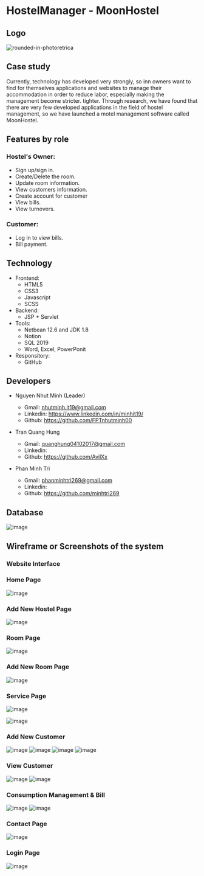 # HostelManager - MoonHostel

## Logo
![rounded-in-photoretrica](https://user-images.githubusercontent.com/90835621/183275730-ebc1415b-53fd-4880-a0f7-2cebd2a8980b.png)


## Case study

Currently, technology has developed very strongly, so inn owners want to find for themselves applications and websites to manage their accommodation in order to reduce labor, especially making the management become stricter. tighter.
Through research, we have found that there are very few developed applications in the field of hostel management, so we have launched a motel management software called MoonHostel.

## Features by role
 ### Hostel's Owner:
-   Sign up/sign in.
-	Create/Delete the room.
-   Update room information.
-   View customers information.
-   Create account for customer
-   View bills.
-   View turnovers.
 ### Customer:
-   Log in to view bills.
-   Bill payment.

## Technology
- Frontend:
    - HTML5
    - CSS3
    - Javascript
    - SCSS
- Backend:
   - JSP + Servlet
- Tools:
   - Netbean 12.6 and JDK 1.8
   - Notion
   - SQL 2019
   - Word, Excel, PowerPonit
- Responsitory:
   - GitHub
## Developers
- Nguyen Nhut Minh (Leader) 
    - Gmail: nhutminh.it19@gmail.com
    - Linkedin: https://www.linkedin.com/in/minhit19/
    - Github: https://github.com/FPTnhutminh00

- Tran Quang Hung
    - Gmail: quanghung04102017@gmail.com
    - Linkedin:
    - Github: https://github.com/AvilXx
    
- Phan Minh Tri
    - Gmail: phanminhtri269@gmail.com
    - Linkedin:
    - Github: https://github.com/minhtri269

## Database
![image](https://user-images.githubusercontent.com/90835621/183275985-268f916f-1a95-40ba-b3fc-61d969ff9acd.png)

## Wireframe or Screenshots of the system
### Website Interface
### Home Page
![image](https://user-images.githubusercontent.com/90835621/183276827-d67ca8ef-1bc8-4a4a-a062-0aced9b0a0ed.png)

### Add New Hostel Page
![image](https://user-images.githubusercontent.com/90835621/183276895-1617f535-43be-4e84-9f38-d3d454a05fef.png)

### Room Page
![image](https://user-images.githubusercontent.com/90835621/183276923-5c386e66-4bc0-4449-81c7-946e191bfdf8.png)

### Add New Room Page
![image](https://user-images.githubusercontent.com/90835621/183276999-36fe43df-80fb-49dc-8f38-268bd650c86f.png)

### Service Page
![image](https://user-images.githubusercontent.com/90835621/183276975-648cd3c5-9374-4d45-ac46-34e7649f4aa8.png)

![image](https://user-images.githubusercontent.com/90835621/183276938-21fc2132-2d17-477f-8f6a-f15bec044e55.png)

### Add New Customer
![image](https://user-images.githubusercontent.com/90835621/183277042-b1ebc346-2fcc-4044-ae37-96544adebc23.png)
![image](https://user-images.githubusercontent.com/90835621/183277053-b15dba04-19d5-4209-adc7-fa0fdafec60d.png)
![image](https://user-images.githubusercontent.com/90835621/183277072-8a2d2c1b-b0de-4f6b-b5eb-507c50e0bb12.png)
![image](https://user-images.githubusercontent.com/90835621/183277081-aa3e79e7-2e91-4d10-ae25-dd5466d84c2b.png)

### View Customer
![image](https://user-images.githubusercontent.com/90835621/183277103-4285d1d1-ce2a-4d6f-8f1e-fe106e2b38e3.png)
![image](https://user-images.githubusercontent.com/90835621/183277111-095622a3-d263-4535-a13c-ec6ddb4d82ab.png)

### Consumption Management & Bill 
![image](https://user-images.githubusercontent.com/90835621/183277174-faf274ed-53da-4896-b9f9-2c5169b108e3.png)
![image](https://user-images.githubusercontent.com/90835621/183277192-c024d98c-8d98-4acd-86aa-b8379de0c28c.png)

### Contact Page 
![image](https://user-images.githubusercontent.com/90835621/183277207-87fe38d1-0211-4ec4-9020-61f740650307.png)


### Login Page
![image](https://user-images.githubusercontent.com/90835621/171219562-4e6f967d-58f1-4d98-8324-d6a0572b3b4d.png)
